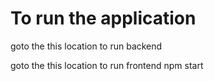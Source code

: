 # To run the application 
goto the this location to run backend

goto the this location to run frontend
npm start
